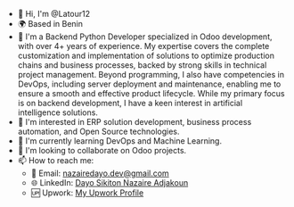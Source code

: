 - 👋 Hi, I'm @Latour12
- 🌍 Based in Benin
- 📝 I'm a Backend Python Developer specialized in Odoo development, with over 4+ years of experience. My expertise covers the complete customization and implementation of solutions to optimize production chains and business processes, backed by strong skills in technical project management. Beyond programming, I also have competencies in DevOps, including server deployment and maintenance, enabling me to ensure a smooth and effective product lifecycle. While my primary focus is on backend development, I have a keen interest in artificial intelligence solutions.
- 👀 I'm interested in ERP solution development, business process automation, and Open Source technologies.
- 🌱 I'm currently learning DevOps and Machine Learning.
- 💞️ I'm looking to collaborate on Odoo projects.
- 📫 How to reach me:
  - 📧 Email: [nazairedayo.dev@gmail.com](mailto:nazairedayo.dev@gmail.com)
  - 🌐 LinkedIn: [Dayo Sikiton Nazaire Adjakoun](https://www.linkedin.com/in/nadjakoun/)
  - 🆙 Upwork: [My Upwork Profile](https://www.upwork.com/freelancers/~01ddfdc4a27cd2e232?viewMode=1)

<!---
Latour12/Latour12 is a ✨ special ✨ repository because its `README.md` (this file) appears on your GitHub profile.
You can click the Preview link to take a look at your changes.
--->
